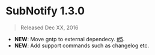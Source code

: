 # SubNotify 1.3.0
> Released Dec XX, 2016

- **NEW**: Move gntp to external dependecy. [#5](https://github.com/facelessuser/SubNotify/issues/5).
- **NEW**: Add support commands such as changelog etc.
